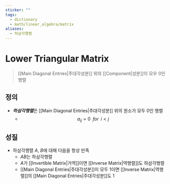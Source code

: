 ```yaml
---
sticker: ""
tags:
  - dictionary
  - math/linear_algebra/matrix
aliases:
  - 하삼각행렬
---
```

# Lower Triangular Matrix
> [[Main Diagonal Entries|주대각성분]] 위의 [[Component|성분]]이 모우 0인 행렬
## 정의
+ ***하삼각행렬***은 [[Main Diagonal Entries|주대각성분]] 위의 원소가 모두 0인 행렬
	+ $$a_{ij} = 0\;\;for\;\;i < j$$ 
## 성질
+ 하삼각행렬 $A$, $B$에 대해 다음을 항상 만족
	+ $AB$는 하삼각행렬
	+ $A$가 [[Invertible Matrix|가역]]이면 [[Inverse Matrix|역행렬]]도 하삼각행렬
	+ [[Main Diagonal Entries|주대각성분]]이 모두 1이면 [[Inverse Matrix|역행렬]]의 [[Main Diagonal Entries|주대각성분]]도 1
